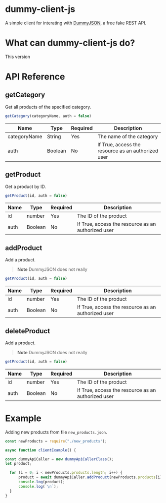 # dummy-client-js
A simple client for interating with [DummyJSON](https://dummyjson.com/), a free fake REST API.

# What can dummy-client-js do?
This version

# API Reference
## getCategory
Get all products of the specified category.
```javascript
getCategory(categoryName, auth = false)
```
| Name  | Type | Required | Description |
| ------------- | ------------- |------------- | ------------- |
| categoryName  | String | Yes  | The name of the category  |
| auth | Boolean  | No | If True, access the resource as an authorized user   |
## getProduct
Get a product by ID.
```javascript
getProduct(id, auth = false)
```
| Name  | Type | Required | Description |
| ------------- | ------------- |------------- | ------------- |
| id  | number | Yes  | The ID of the product  |
| auth | Boolean  | No | If True, access the resource as an authorized user   |

## addProduct
Add a product. 
> **Note**
> DummyJSON does not really 
```javascript
getProduct(id, auth = false)
```
| Name  | Type | Required | Description |
| ------------- | ------------- |------------- | ------------- |
| id  | number | Yes  | The ID of the product  |
| auth | Boolean  | No | If True, access the resource as an authorized user   |
## deleteProduct
Add a product. 
> **Note**
> DummyJSON does not really 
```javascript
getProduct(id, auth = false)
```
| Name  | Type | Required | Description |
| ------------- | ------------- |------------- | ------------- |
| id  | number | Yes  | The ID of the product  |
| auth | Boolean  | No | If True, access the resource as an authorized user   |

# Example
Adding new products from file ``new_products.json``.

```javascript
const newProducts = require("./new_products");

async function clientExample() {

const dummyApiCaller = new dummyApiCallerClass();
let product;

  for (i = 0; i < newProducts.products.length; i++) {
	  product = await dummyApiCaller.addProduct(newProducts.products[i])
	  console.log(product);
	  console.log(`\n`);
  }
}
```

